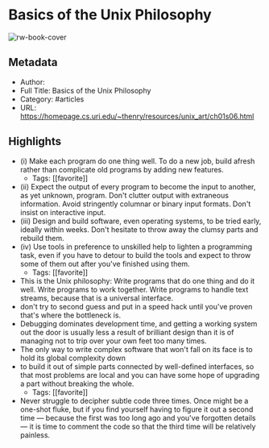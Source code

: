 # Basics of the Unix Philosophy

![rw-book-cover](https://readwise-assets.s3.amazonaws.com/static/images/article0.00998d930354.png)

## Metadata
- Author: 
- Full Title: Basics of the Unix Philosophy
- Category: #articles
- URL: https://homepage.cs.uri.edu/~thenry/resources/unix_art/ch01s06.html

## Highlights
- (i) Make each program do one thing well. To do a new job, build afresh rather than complicate old programs by adding new features.
    - Tags: [[favorite]] 
- (ii) Expect the output of every program to become the input to another, as yet unknown, program. Don't clutter output with extraneous information. Avoid stringently columnar or binary input formats. Don't insist on interactive input.
- (iii) Design and build software, even operating systems, to be tried early, ideally within weeks. Don't hesitate to throw away the clumsy parts and rebuild them.
- (iv) Use tools in preference to unskilled help to lighten a programming task, even if you have to detour to build the tools and expect to throw some of them out after you've finished using them.
    - Tags: [[favorite]] 
- This is the Unix philosophy: Write programs that do one thing and do it well. Write programs to work together. Write programs to handle text streams, because that is a universal interface.
- don't try to second guess and put in a speed hack until you've proven that's where the bottleneck is.
- Debugging dominates development time, and getting a working system out the door is usually less a result of brilliant design than it is of managing not to trip over your own feet too many times.
- The only way to write complex software that won't fall on its face is to hold its global complexity down
- to build it out of simple parts connected by well-defined interfaces, so that most problems are local and you can have some hope of upgrading a part without breaking the whole.
    - Tags: [[favorite]] 
- Never struggle to decipher subtle code three times. Once might be a one-shot fluke, but if you find yourself having to figure it out a second time — because the first was too long ago and you've forgotten details — it is time to comment the code so that the third time will be relatively painless.
